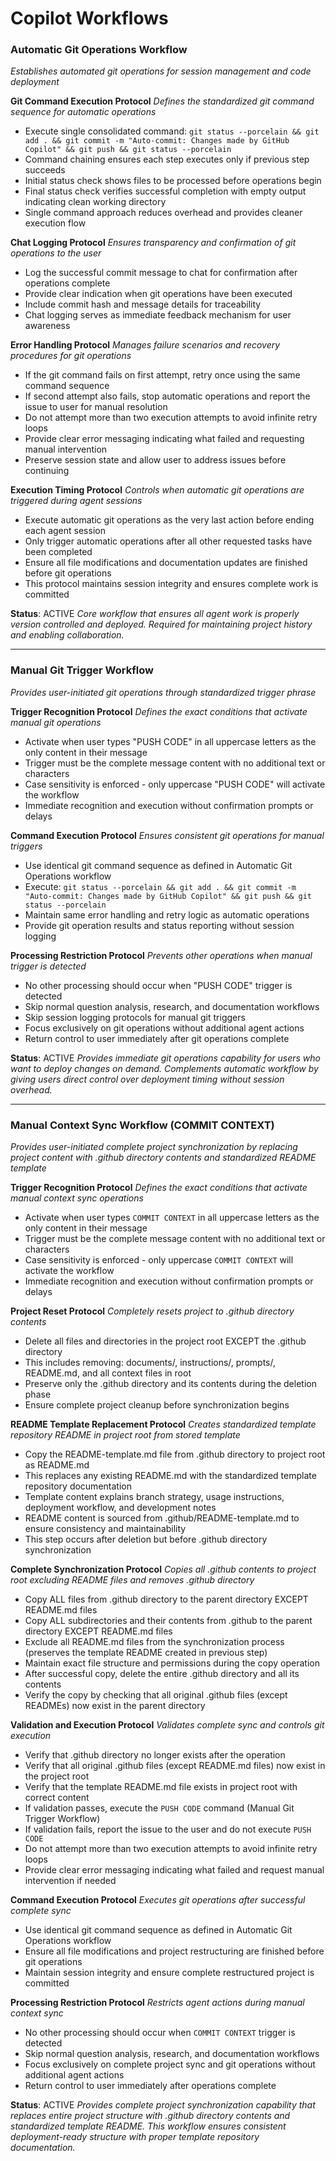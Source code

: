 # Copilot Workflows

### Automatic Git Operations Workflow
*Establishes automated git operations for session management and code deployment*

**Git Command Execution Protocol**
*Defines the standardized git command sequence for automatic operations*
- Execute single consolidated command: `git status --porcelain && git add . && git commit -m "Auto-commit: Changes made by GitHub Copilot" && git push && git status --porcelain`
- Command chaining ensures each step executes only if previous step succeeds
- Initial status check shows files to be processed before operations begin
- Final status check verifies successful completion with empty output indicating clean working directory
- Single command approach reduces overhead and provides cleaner execution flow

**Chat Logging Protocol**
*Ensures transparency and confirmation of git operations to the user*
- Log the successful commit message to chat for confirmation after operations complete
- Provide clear indication when git operations have been executed
- Include commit hash and message details for traceability
- Chat logging serves as immediate feedback mechanism for user awareness

**Error Handling Protocol**
*Manages failure scenarios and recovery procedures for git operations*
- If the git command fails on first attempt, retry once using the same command sequence
- If second attempt also fails, stop automatic operations and report the issue to user for manual resolution
- Do not attempt more than two execution attempts to avoid infinite retry loops
- Provide clear error messaging indicating what failed and requesting manual intervention
- Preserve session state and allow user to address issues before continuing

**Execution Timing Protocol**
*Controls when automatic git operations are triggered during agent sessions*
- Execute automatic git operations as the very last action before ending each agent session
- Only trigger automatic operations after all other requested tasks have been completed
- Ensure all file modifications and documentation updates are finished before git operations
- This protocol maintains session integrity and ensures complete work is committed

**Status**: ACTIVE
*Core workflow that ensures all agent work is properly version controlled and deployed. Required for maintaining project history and enabling collaboration.*

---

### Manual Git Trigger Workflow
*Provides user-initiated git operations through standardized trigger phrase*

**Trigger Recognition Protocol**
*Defines the exact conditions that activate manual git operations*
- Activate when user types "PUSH CODE" in all uppercase letters as the only content in their message
- Trigger must be the complete message content with no additional text or characters
- Case sensitivity is enforced - only uppercase "PUSH CODE" will activate the workflow
- Immediate recognition and execution without confirmation prompts or delays

**Command Execution Protocol**
*Ensures consistent git operations for manual triggers*
- Use identical git command sequence as defined in Automatic Git Operations workflow
- Execute: `git status --porcelain && git add . && git commit -m "Auto-commit: Changes made by GitHub Copilot" && git push && git status --porcelain`
- Maintain same error handling and retry logic as automatic operations
- Provide git operation results and status reporting without session logging

**Processing Restriction Protocol**
*Prevents other operations when manual trigger is detected*
- No other processing should occur when "PUSH CODE" trigger is detected
- Skip normal question analysis, research, and documentation workflows
- Skip session logging protocols for manual git triggers
- Focus exclusively on git operations without additional agent actions
- Return control to user immediately after git operations complete

**Status**: ACTIVE
*Provides immediate git operations capability for users who want to deploy changes on demand. Complements automatic workflow by giving users direct control over deployment timing without session overhead.*

---

### Manual Context Sync Workflow (COMMIT CONTEXT)
*Provides user-initiated complete project synchronization by replacing project content with .github directory contents and standardized README template*

**Trigger Recognition Protocol**
*Defines the exact conditions that activate manual context sync operations*
- Activate when user types `COMMIT CONTEXT` in all uppercase letters as the only content in their message
- Trigger must be the complete message content with no additional text or characters
- Case sensitivity is enforced - only uppercase `COMMIT CONTEXT` will activate the workflow
- Immediate recognition and execution without confirmation prompts or delays

**Project Reset Protocol**
*Completely resets project to .github directory contents*
- Delete all files and directories in the project root EXCEPT the .github directory
- This includes removing: documents/, instructions/, prompts/, README.md, and all context files in root
- Preserve only the .github directory and its contents during the deletion phase
- Ensure complete project cleanup before synchronization begins

**README Template Replacement Protocol**
*Creates standardized template repository README in project root from stored template*
- Copy the README-template.md file from .github directory to project root as README.md
- This replaces any existing README.md with the standardized template repository documentation
- Template content explains branch strategy, usage instructions, deployment workflow, and development notes
- README content is sourced from .github/README-template.md to ensure consistency and maintainability
- This step occurs after deletion but before .github directory synchronization

**Complete Synchronization Protocol**
*Copies all .github contents to project root excluding README files and removes .github directory*
- Copy ALL files from .github directory to the parent directory EXCEPT README.md files
- Copy ALL subdirectories and their contents from .github to the parent directory EXCEPT README.md files
- Exclude all README.md files from the synchronization process (preserves the template README created in previous step)
- Maintain exact file structure and permissions during the copy operation
- After successful copy, delete the entire .github directory and all its contents
- Verify the copy by checking that all original .github files (except READMEs) now exist in the parent directory

**Validation and Execution Protocol**
*Validates complete sync and controls git execution*
- Verify that .github directory no longer exists after the operation
- Verify that all original .github files (except README.md files) now exist in the project root
- Verify that the template README.md file exists in project root with correct content
- If validation passes, execute the `PUSH CODE` command (Manual Git Trigger Workflow)
- If validation fails, report the issue to the user and do not execute `PUSH CODE`
- Do not attempt more than two execution attempts to avoid infinite retry loops
- Provide clear error messaging indicating what failed and request manual intervention if needed

**Command Execution Protocol**
*Executes git operations after successful complete sync*
- Use identical git command sequence as defined in Automatic Git Operations workflow
- Ensure all file modifications and project restructuring are finished before git operations
- Maintain session integrity and ensure complete restructured project is committed

**Processing Restriction Protocol**
*Restricts agent actions during manual context sync*
- No other processing should occur when `COMMIT CONTEXT` trigger is detected
- Skip normal question analysis, research, and documentation workflows
- Focus exclusively on complete project sync and git operations without additional agent actions
- Return control to user immediately after operations complete

**Status**: ACTIVE
*Provides complete project synchronization capability that replaces entire project structure with .github directory contents and standardized template README. This workflow ensures consistent deployment-ready structure with proper template repository documentation.*
